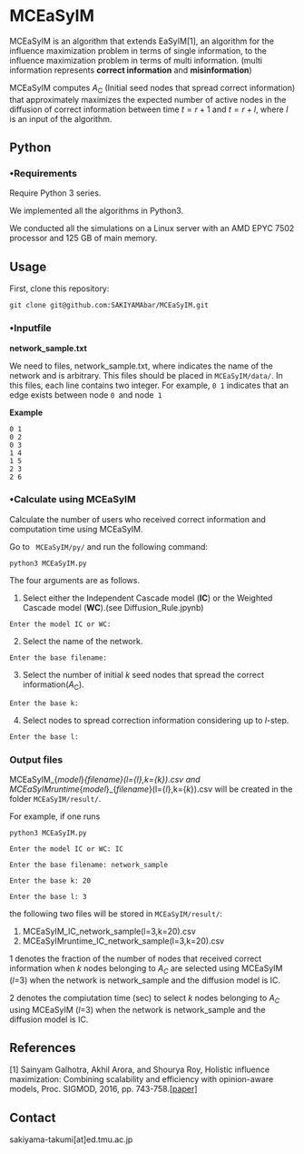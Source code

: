 # **MCEaSyIM**
MCEaSyIM is an algorithm that extends EaSyIM[1], an algorithm for the influence maximization problem in terms of single information, to the influence maximization problem in terms of multi information.
(multi information represents **correct information** and **misinformation**)


MCEaSyIM computes $A_{\text{C}}$ (Initial seed nodes that spread correct information) that approximately maximizes the expected number of active nodes in the diffusion of correct information between time $t = r+1$ and $t = r + l$, where $l$ is an input of the algorithm.

## **Python**
### **•Requirements**
Require Python 3 series.

We implemented all the algorithms in Python3.

We conducted all the simulations on a Linux server with an AMD EPYC 7502 processor and 125 GB of main memory.

## **Usage**
First, clone this repository:
```
git clone git@github.com:SAKIYAMAbar/MCEaSyIM.git
```

### **•Inputfile**
**network_sample.txt**


We need to files, network_sample.txt, where indicates the name of the network and is arbitrary. This files should be placed in `MCEaSyIM/data/`. In this files, each line contains two integer.
For example, `0 1` indicates that an edge exists between node `0 `and node` 1`

**Example**


```
0 1
0 2
0 3
1 4
1 5
2 3
2 6
```

### **•Calculate using MCEaSyIM**
Calculate the number of users who received correct information and computation time using MCEaSyIM.

Go to ` MCEaSyIM/py/` and run the following command:


```
python3 MCEaSyIM.py
```
The four arguments are as follows.

1. Select either the Independent Cascade model (**IC**) or the Weighted Cascade model (**WC**).(see Diffusion_Rule.jpynb)
```
Enter the model IC or WC:
```


2. Select the name of the network.
```
Enter the base filename:
```



3. Select the number of initial $k$ seed nodes that spread the correct information($A_\text{C}$).
```
Enter the base k:
```



4. Select nodes to spread correction information considering up to $l$-step.
```
Enter the base l:
```



### **Output files**
MCEaSyIM_{*model*}_{*filename*}(l={*l*},k={*k*}).csv and MCEaSyIMruntime_{*model*}_{*filename*}(l={*l*},k={*k*}).csv will be created in the folder `MCEaSyIM/result/`.

For example, if one runs
```
python3 MCEaSyIM.py
```

```
Enter the model IC or WC: IC
```
```
Enter the base filename: network_sample
```
```
Enter the base k: 20
```

```
Enter the base l: 3
```

the following two files will be stored in `MCEaSyIM/result/`:


1.   MCEaSyIM_IC_network_sample(l=3,k=20).csv
2.   MCEaSyIMruntime_IC_network_sample(l=3,k=20).csv

1 denotes the fraction of the number of nodes that received correct information when $k$ nodes belonging to $A_C$ are selected using MCEaSyIM ($l$=3) when the network is network_sample and the diffusion model is IC.

2 denotes the compiutation time (sec) to select $k$ nodes belonging to $A_C$ using MCEaSyIM ($l$=3) when the network is network_sample and the diffusion model is IC.

## **References**
[1] Sainyam Galhotra, Akhil Arora, and Shourya Roy, Holistic influence maximization: Combining scalability and efficiency
with opinion-aware models, Proc. SIGMOD, 2016, pp. 743-758.[[paper]](https://arxiv.org/pdf/1602.03110.pdf)



## **Contact**
sakiyama-takumi[at]ed.tmu.ac.jp
